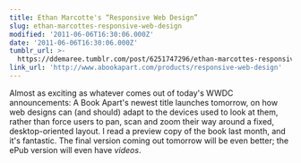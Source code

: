 ```yaml
---
title: Ethan Marcotte's “Responsive Web Design”
slug: ethan-marcottes-responsive-web-design
modified: '2011-06-06T16:30:06.000Z'
date: '2011-06-06T16:30:06.000Z'
tumblr_url: >-
  https://ddemaree.tumblr.com/post/6251747296/ethan-marcottes-responsive-web-design
link_url: 'http://www.abookapart.com/products/responsive-web-design'
---
```

Almost as exciting as whatever comes out of today's WWDC announcements: A Book Apart's newest title launches tomorrow, on how web designs can (and should) adapt to the devices used to look at them, rather than force users to pan, scan and zoom their way around a fixed, desktop-oriented layout. I read a preview copy of the book last month, and it's fantastic. The final version coming out tomorrow will be even better; the ePub version will even have _videos_.
